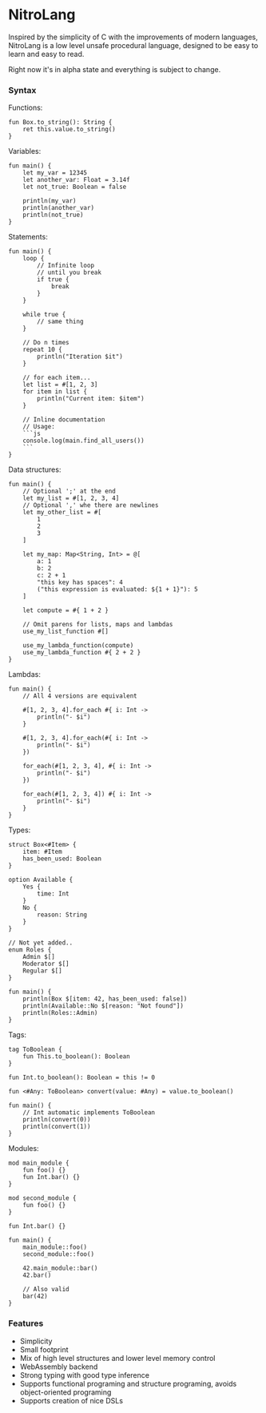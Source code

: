 # NitroLang

Inspired by the simplicity of C with the improvements of modern languages,
NitroLang is a low level unsafe procedural language, designed to be easy to learn and easy to read.

Right now it's in alpha state and everything is subject to change.

### Syntax

Functions:

```nitrolang
fun Box.to_string(): String {
    ret this.value.to_string()
}
```

Variables:

```nitrolang
fun main() {
    let my_var = 12345
    let another_var: Float = 3.14f
    let not_true: Boolean = false
    
    println(my_var)
    println(another_var)
    println(not_true)
}
```

Statements:

```nitrolang
fun main() {
    loop {
        // Infinite loop
        // until you break
        if true {
            break
        }
    }
    
    while true {
        // same thing
    }
    
    // Do n times
    repeat 10 {
        println("Iteration $it")
    }
    
    // for each item...
    let list = #[1, 2, 3]
    for item in list {
        println("Current item: $item")
    }
    
    // Inline documentation
    // Usage:
    ```js
    console.log(main.find_all_users())
    ```
}
```

Data structures:

```nitrolang
fun main() {
    // Optional ';' at the end 
    let my_list = #[1, 2, 3, 4]
    // Optional ',' whe there are newlines
    let my_other_list = #[
        1
        2
        3
    ]
    
    let my_map: Map<String, Int> = @[
        a: 1
        b: 2
        c: 2 + 1
        "this key has spaces": 4
        ("this expression is evaluated: ${1 + 1}"): 5
    ] 
    
    let compute = #{ 1 + 2 }
    
    // Omit parens for lists, maps and lambdas 
    use_my_list_function #[]
        
    use_my_lambda_function(compute)
    use_my_lambda_function #{ 2 + 2 }    
}
```

Lambdas:

```nitrolang
fun main() {
    // All 4 versions are equivalent
    
    #[1, 2, 3, 4].for_each #{ i: Int ->
        println("- $i")
    }

    #[1, 2, 3, 4].for_each(#{ i: Int ->
        println("- $i")
    })

    for_each(#[1, 2, 3, 4], #{ i: Int ->
        println("- $i")
    })

    for_each(#[1, 2, 3, 4]) #{ i: Int ->
        println("- $i")
    }
}
```

Types:

```nitrolang
struct Box<#Item> {
    item: #Item
    has_been_used: Boolean
}

option Available {
    Yes {
        time: Int
    }
    No {
        reason: String
    }
}

// Not yet added..
enum Roles {
    Admin $[]
    Moderator $[]
    Regular $[]
}

fun main() {
    println(Box $[item: 42, has_been_used: false])
    println(Available::No $[reason: "Not found"])
    println(Roles::Admin)
}
```

Tags:

```nitrolang
tag ToBoolean {
    fun This.to_boolean(): Boolean
}

fun Int.to_boolean(): Boolean = this != 0

fun <#Any: ToBoolean> convert(value: #Any) = value.to_boolean()

fun main() {
    // Int automatic implements ToBoolean
    println(convert(0))
    println(convert(1))
}
```

Modules:

```nitrolang
mod main_module {
    fun foo() {}
    fun Int.bar() {}
}

mod second_module {
    fun foo() {}
}

fun Int.bar() {}

fun main() {
    main_module::foo()
    second_module::foo()
    
    42.main_module::bar()
    42.bar()
    
    // Also valid
    bar(42)
}
```

### Features

- Simplicity
- Small footprint
- Mix of high level structures and lower level memory control
- WebAssembly backend
- Strong typing with good type inference
- Supports functional programing and structure programing, avoids object-oriented programing
- Supports creation of nice DSLs